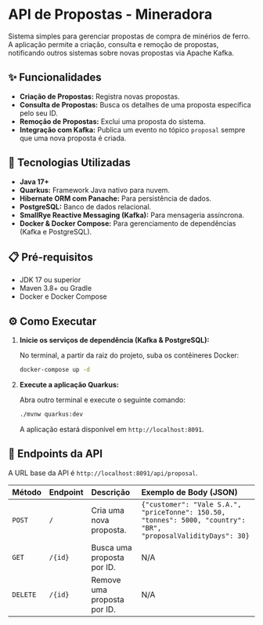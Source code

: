 # API de Propostas - Mineradora

Sistema simples para gerenciar propostas de compra de minérios de ferro. A aplicação permite a criação, consulta e remoção de propostas, notificando outros sistemas sobre novas propostas via Apache Kafka.

## ✨ Funcionalidades

* **Criação de Propostas:** Registra novas propostas.
* **Consulta de Propostas:** Busca os detalhes de uma proposta específica pelo seu ID.
* **Remoção de Propostas:** Exclui uma proposta do sistema.
* **Integração com Kafka:** Publica um evento no tópico `proposal` sempre que uma nova proposta é criada.

## 🚀 Tecnologias Utilizadas

* **Java 17+**
* **Quarkus:** Framework Java nativo para nuvem.
* **Hibernate ORM com Panache:** Para persistência de dados.
* **PostgreSQL:** Banco de dados relacional.
* **SmallRye Reactive Messaging (Kafka):** Para mensageria assíncrona.
* **Docker & Docker Compose:** Para gerenciamento de dependências (Kafka e PostgreSQL).

## 📋 Pré-requisitos

* JDK 17 ou superior
* Maven 3.8+ ou Gradle
* Docker e Docker Compose

## ⚙️ Como Executar

1.  **Inicie os serviços de dependência (Kafka & PostgreSQL):**

    No terminal, a partir da raiz do projeto, suba os contêineres Docker:
    ```bash
    docker-compose up -d
    ```

2.  **Execute a aplicação Quarkus:**

    Abra outro terminal e execute o seguinte comando:
    ```bash
    ./mvnw quarkus:dev
    ```
    A aplicação estará disponível em `http://localhost:8091`.

## 📡 Endpoints da API

A URL base da API é `http://localhost:8091/api/proposal`.

| Método | Endpoint | Descrição | Exemplo de Body (JSON) |
| :--- | :--- | :--- | :--- |
| `POST` | `/` | Cria uma nova proposta. | `{"customer": "Vale S.A.", "priceTonne": 150.50, "tonnes": 5000, "country": "BR", "proposalValidityDays": 30}` |
| `GET` | `/{id}` | Busca uma proposta por ID. | N/A |
| `DELETE` | `/{id}` | Remove uma proposta por ID. | N/A |